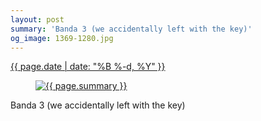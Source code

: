 ```yaml
---
layout: post
summary: 'Banda 3 (we accidentally left with the key)'
og_image: 1369-1280.jpg
---
```


<p>
 <time>
  <a href="/1369">
   {{ page.date | date: "%B %-d, %Y" }}
  </a>
 </time>
 <a href="/1369">
  <figure data-taken="5/10/2021">
   <img alt="{{ page.summary }}" sizes="(min-width: 700px) 50vw, calc(100vw - 2rem)" src="{{ site.assets_url }}/1369-640.jpg" srcset="{{ site.assets_url }}/1369-320.jpg 320w, {{ site.assets_url }}/1369-640.jpg 640w, {{ site.assets_url }}/1369-960.jpg 960w, {{ site.assets_url }}/1369-1280.jpg 1280w"/>
  </figure>
 </a>
 <span>
  Banda 3 (we accidentally left with the key)
 </span>
</p>
